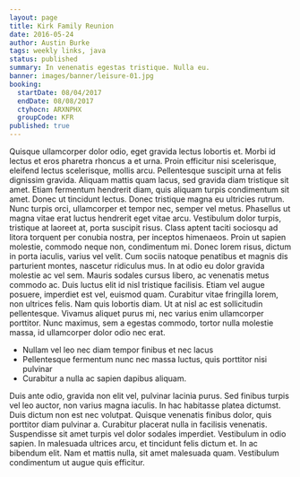 ```yaml
---
layout: page
title: Kirk Family Reunion
date: 2016-05-24
author: Austin Burke
tags: weekly links, java
status: published
summary: In venenatis egestas tristique. Nulla eu.
banner: images/banner/leisure-01.jpg
booking:
  startDate: 08/04/2017
  endDate: 08/08/2017
  ctyhocn: ARXNPHX
  groupCode: KFR
published: true
---
```

Quisque ullamcorper dolor odio, eget gravida lectus lobortis et. Morbi id lectus et eros pharetra rhoncus a et urna. Proin efficitur nisi scelerisque, eleifend lectus scelerisque, mollis arcu. Pellentesque suscipit urna at felis dignissim gravida. Aliquam mattis quam lacus, sed gravida diam tristique sit amet. Etiam fermentum hendrerit diam, quis aliquam turpis condimentum sit amet. Donec ut tincidunt lectus. Donec tristique magna eu ultricies rutrum. Nunc turpis orci, ullamcorper et tempor nec, semper vel metus. Phasellus ut magna vitae erat luctus hendrerit eget vitae arcu. Vestibulum dolor turpis, tristique at laoreet at, porta suscipit risus. Class aptent taciti sociosqu ad litora torquent per conubia nostra, per inceptos himenaeos. Proin ut sapien molestie, commodo neque non, condimentum mi. Donec lorem risus, dictum in porta iaculis, varius vel velit.
Cum sociis natoque penatibus et magnis dis parturient montes, nascetur ridiculus mus. In at odio eu dolor gravida molestie ac vel sem. Mauris sodales cursus libero, ac venenatis metus commodo ac. Duis luctus elit id nisl tristique facilisis. Etiam vel augue posuere, imperdiet est vel, euismod quam. Curabitur vitae fringilla lorem, non ultrices felis. Nam quis lobortis diam. Ut at nisl ac est sollicitudin pellentesque. Vivamus aliquet purus mi, nec varius enim ullamcorper porttitor. Nunc maximus, sem a egestas commodo, tortor nulla molestie massa, id ullamcorper dolor odio nec erat.

* Nullam vel leo nec diam tempor finibus et nec lacus
* Pellentesque fermentum nunc nec massa luctus, quis porttitor nisi pulvinar
* Curabitur a nulla ac sapien dapibus aliquam.

Duis ante odio, gravida non elit vel, pulvinar lacinia purus. Sed finibus turpis vel leo auctor, non varius magna iaculis. In hac habitasse platea dictumst. Duis dictum non est nec volutpat. Quisque venenatis finibus dolor, quis porttitor diam pulvinar a. Curabitur placerat nulla in facilisis venenatis. Suspendisse sit amet turpis vel dolor sodales imperdiet. Vestibulum in odio sapien. In malesuada ultrices arcu, et tincidunt felis dictum et. In ac bibendum elit. Nam et mattis nulla, sit amet malesuada quam. Vestibulum condimentum ut augue quis efficitur.
